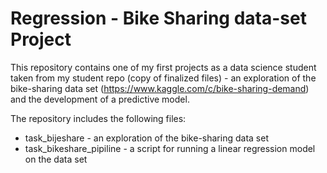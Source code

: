 # Regression - Bike Sharing data-set Project

This repository contains one of my first projects as a data science student taken from my student repo (copy of finalized files) - an exploration of the bike-sharing data set (https://www.kaggle.com/c/bike-sharing-demand) and the development of a predictive model.

The repository includes the following files:
* task_bijeshare - an exploration of the bike-sharing data set
* task_bikeshare_pipiline - a script for running a linear regression model on the data set

